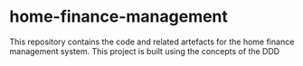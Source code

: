 # home-finance-management
This repository contains the code and related artefacts for the home finance management system. This project is built using the concepts of the DDD
